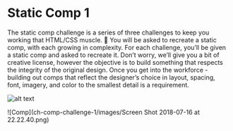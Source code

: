 # Static Comp 1

The static comp challenge is a series of three challenges to keep you working that HTML/CSS muscle. :muscle: You will be asked to recreate a static comp, with each growing in complexity. For each challenge, you’ll be given a static comp and asked to recreate it. Don’t worry, we’ll give you a bit of creative license, however the objective is to build something that respects the integrity of the original design. Once you get into the workforce - building out comps that reflect the designer’s choice in layout, spacing, font, imagery, and color to the smallest detail is a requirement.

![alt text](http://tinypic.com/r/9ql15f/9)


![Comp](ch-comp-challenge-1/images/Screen Shot 2018-07-16 at 22.22.40.png)

